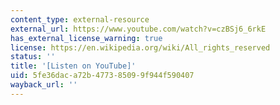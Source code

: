 ```yaml
---
content_type: external-resource
external_url: https://www.youtube.com/watch?v=czBSj6_6rkE
has_external_license_warning: true
license: https://en.wikipedia.org/wiki/All_rights_reserved
status: ''
title: '[Listen on YouTube]'
uid: 5fe36dac-a72b-4773-8509-9f944f590407
wayback_url: ''
---
```

